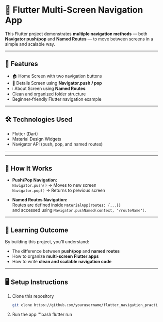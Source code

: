 # 🧭 Flutter Multi-Screen Navigation App

This Flutter project demonstrates **multiple navigation methods** — both **Navigator push/pop** and **Named Routes** — to move between screens in a simple and scalable way.

---

## 🚀 Features

- 🏠 Home Screen with two navigation buttons  
- 📄 Details Screen using **Navigator.push / pop**  
- ℹ️ About Screen using **Named Routes**  
- Clean and organized folder structure  
- Beginner-friendly Flutter navigation example  

---

## 🛠️ Technologies Used

- Flutter (Dart)
- Material Design Widgets
- Navigator API (push, pop, and named routes)

---



---

## 🧩 How It Works

- **Push/Pop Navigation:**  
  `Navigator.push()` → Moves to new screen  
  `Navigator.pop()` → Returns to previous screen  

- **Named Routes Navigation:**  
  Routes are defined inside `MaterialApp(routes: {...})`  
  and accessed using `Navigator.pushNamed(context, '/routeName')`.

---

## 🧠 Learning Outcome

By building this project, you’ll understand:
- The difference between **push/pop** and **named routes**  
- How to organize **multi-screen Flutter apps**  
- How to write **clean and scalable navigation code**

---

## 🖥️ Setup Instructions

1. Clone this repository  
   ```bash
   git clone https://github.com/yourusername/flutter_navigation_practice.git
2. Run the app
   '''bash
   flutter run



